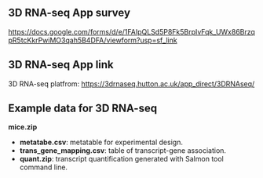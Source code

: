 ## 3D RNA-seq App survey

https://docs.google.com/forms/d/e/1FAIpQLSd5P8Fk5BrpIvFqk_UWx86BrzqpR5tcKkrPwiMO3qah5B4DFA/viewform?usp=sf_link


## 3D RNA-seq App link

3D RNA-seq platfrom: https://3drnaseq.hutton.ac.uk/app_direct/3DRNAseq/


## Example data for 3D RNA-seq

**mice.zip**

  - **metatabe.csv**: metatable for experimental design.
  - **trans_gene_mapping.csv**: table of transcript-gene association.
  - **quant.zip**: transcript quantification generated with Salmon tool command line. 
